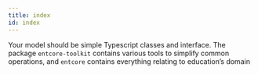 ```yaml
---
title: index
id: index
---
```

Your model should be simple Typescript classes and interface.
The package `entcore-toolkit` contains various tools to simplify common operations,
and `entcore` contains everything relating to education’s domain
